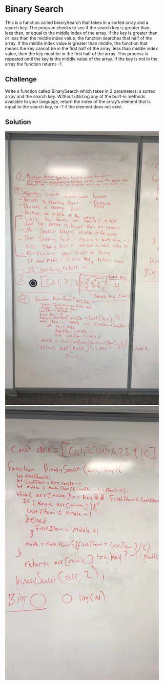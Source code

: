 # Binary Search
This is a function called binarySearch that takes in a sorted array and a search key. The program checks to see if the search key is greater than, less than, or equal to the middle index of the array. If the key is greater than or less than the middle index value, the function searches that half of the array. if the middle index value is greater than middle, the function that means the key cannot be in the first half of the array, less than middle index value, then the key must be in the first half of the array. This process is repeated until the key is the middle value of the array. If the key is not in the array the function returns -1.

## Challenge
Write a function called BinarySearch which takes in 2 parameters: a sorted array and the search key. Without utilizing any of the built-in methods available to your language, return the index of the array’s element that is equal to the search key, or -1 if the element does not exist. 

## Solution
![solution](./assets/wbpic1.jpg)
![solution](./assets/wbpic2.jpg)